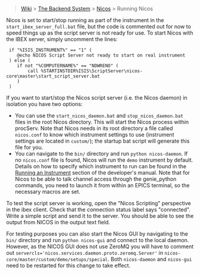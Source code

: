 > [Wiki](Home) > [The Backend System](The-Backend-System) > [Nicos](Nicos) > Running Nicos

Nicos is set to start/stop running as part of the instrument in the `start_ibex_server_full.bat` file, but the code is commented out for now to speed things up as the script server is not ready for use. To start Nicos with the IBEX server, simply uncomment the lines:
```
 if "%ISIS_INSTRUMENT%" == "1" (
    @echo NICOS Script Server not ready to start on real instrument
 ) else (
    if not "%COMPUTERNAME%" == "NDWRENO" (
	    call %STARTINSTDIR%ISIS\ScriptServer\nicos-core\master\start_script_server.bat
	)
 )
```

If you want to start/stop the Nicos script server (i.e. the Nicos daemon) in isolation you have two options:
* You can use the `start_nicos_daemon.bat` and `stop_nicos_daemon.bat` files in the root Nicos directory. This will start the Nicos process within procServ. Note that Nicos needs in its root directory a file called `nicos.conf` to know which instrument settings to use (instrument settings are located in `custom/`); the startup bat script will generate this file for you.
* You can navigate to the `bin/` directory and run `python nicos-daemon`. If no `nicos.conf` file is found, Nicos will run the `demo` instrument by default. Details on how to specify which instrument to run can be found in the [Running an Instrument](Configuring-a-New-Nicos-Instrument) section of the developer's manual. Note that for Nicos to be able to talk channel access through the genie_python commands, you need to launch it from within an EPICS terminal, so the necessary macros are set.

To test the script server is working, open the "Nicos Scripting" perspective in the ibex client. Check that the connection status label says "connected". Write a simple script and send it to the server. You should be able to see the output from NICOS in the output text field.

For testing purposes you can also start the Nicos GUI by navigating to the `bin/` directory and run `python nicos-gui` and connect to the local daemon. However, as the NICOS GUI does not use ZeroMQ you will have to comment out `servercls='nicos.services.daemon.proto.zeromq.Server'` in `nicos-core/master/custom/demo/setups/special`. Both `nicos-daemon` and `nicos-gui` need to be restarted for this change to take effect.
